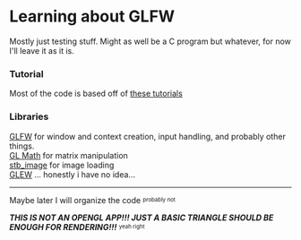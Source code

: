 # Learning about GLFW

Mostly just testing stuff. Might as well be a C program but whatever, for now I'll leave it as it is.

### Tutorial
Most of the code is based off of [these tutorials](https://learnopengl.com/)

### Libraries
[GLFW](http://www.glfw.org/) for window and context creation, input handling, and probably other things.  
[GL Math](https://glm.g-truc.net/0.9.9/index.html) for matrix manipulation  
[stb_image](https://github.com/nothings/stb) for image loading  
[GLEW](http://glew.sourceforge.net/) ... honestly i have no idea...  

--------------------------------
Maybe later I will organize the code <sup><sub>probably not</sub></sup>

_**THIS IS NOT AN OPENGL APP!!! JUST A BASIC TRIANGLE SHOULD BE ENOUGH FOR RENDERING!!!**_
<sup><sub>yeah right<sub><sup>
